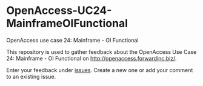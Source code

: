 # OpenAccess-UC24-MainframeOIFunctional
OpenAccess use case 24: Mainframe - OI Functional

This repository is used to gather feedback about the OpenAccess Use Case 24: Mainframe - OI Functional on http://openaccess.forwardinc.biz/.

Enter your feedback under [issues](https://github.com/CA-APM/OpenAccess-UC24-MainframeOIFunctional/issues). Create a new one or add your comment to an existing issue.
